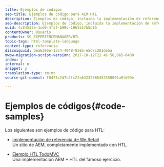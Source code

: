 ```yaml
---
title: Ejemplos de códigos
seo-title: Ejemplos de código para AEM HTL
description: Ejemplos de código, incluida la implementación de referencia de We.Retail
seo-description: Ejemplos de código, incluida la implementación de referencia de We.Retail
uuid: 4c84532e-1cd0-4faf-b99c-1965557b5d15
contentOwner: Usuario
products: SG_EXPERIENCEMANAGER/HTL
topic-tags: html-template-language
content-type: referencia
discoiquuid: bea6396e-13c4-4048-9a8a-e5d7c281deba
mwpw-migration-script-version: 2017-10-12T21 46 58,665-0400
index: y
internal: n
snippet: y
translation-type: tm+mt
source-git-commit: f0473c2d7c2fc22a63232565452558001a9fd99e

---
```



# Ejemplos de códigos{#code-samples}

Los siguientes son ejemplos de código para HTL:

* [Implementación de referencia de We.Retail](https://helpx.adobe.com/experience-manager/6-4/sites/developing/using/we-retail.html)\
   Un sitio de AEM, completamente implementado con HTL.

* [Ejemplo HTL TodoMVC](https://github.com/Adobe-Marketing-Cloud/aem-sightly-sample-todomvc)\
   Una implementación AEM + HTL del famoso ejercicio.
